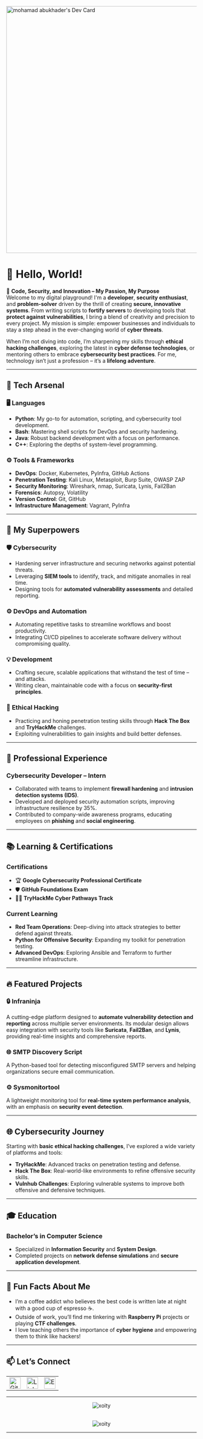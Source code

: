 <a href="https://app.daily.dev/xoity"><img src="https://api.daily.dev/devcards/v2/laUMJUenAfmTtMkBMhl7f.png?r=ksp&type=wide" width="652" alt="mohamad abukhader's Dev Card"/></a>

# 👋 Hello, World!  

🎯 **Code, Security, and Innovation – My Passion, My Purpose**  
Welcome to my digital playground! I'm a **developer**, **security enthusiast**, and **problem-solver** driven by the thrill of creating **secure, innovative systems**. From writing scripts to **fortify servers** to developing tools that **protect against vulnerabilities**, I bring a blend of creativity and precision to every project. My mission is simple: empower businesses and individuals to stay a step ahead in the ever-changing world of **cyber threats**.  

When I’m not diving into code, I’m sharpening my skills through **ethical hacking challenges**, exploring the latest in **cyber defense technologies**, or mentoring others to embrace **cybersecurity best practices**. For me, technology isn’t just a profession – it’s a **lifelong adventure**.  

---

## 🚀 Tech Arsenal  

### 🖥️ Languages  
- **Python**: My go-to for automation, scripting, and cybersecurity tool development.  
- **Bash**: Mastering shell scripts for DevOps and security hardening.  
- **Java**: Robust backend development with a focus on performance.  
- **C++**: Exploring the depths of system-level programming.  

### ⚙️ Tools & Frameworks  
- **DevOps**: Docker, Kubernetes, PyInfra, GitHub Actions  
- **Penetration Testing**: Kali Linux, Metasploit, Burp Suite, OWASP ZAP  
- **Security Monitoring**: Wireshark, nmap, Suricata, Lynis, Fail2Ban  
- **Forensics**: Autopsy, Volatility  
- **Version Control**: Git, GitHub  
- **Infrastructure Management**: Vagrant, PyInfra  

---

## 🌟 My Superpowers  

### 🛡️ **Cybersecurity**  
- Hardening server infrastructure and securing networks against potential threats.  
- Leveraging **SIEM tools** to identify, track, and mitigate anomalies in real time.  
- Designing tools for **automated vulnerability assessments** and detailed reporting.  

### ⚙️ **DevOps and Automation**  
- Automating repetitive tasks to streamline workflows and boost productivity.  
- Integrating CI/CD pipelines to accelerate software delivery without compromising quality.  

### 💡 **Development**  
- Crafting secure, scalable applications that withstand the test of time – and attacks.  
- Writing clean, maintainable code with a focus on **security-first principles**.  

### 🎯 **Ethical Hacking**  
- Practicing and honing penetration testing skills through **Hack The Box** and **TryHackMe** challenges.  
- Exploiting vulnerabilities to gain insights and build better defenses.  

---

## 💼 Professional Experience  

### **Cybersecurity Developer – Intern**  
- Collaborated with teams to implement **firewall hardening** and **intrusion detection systems (IDS)**.  
- Developed and deployed security automation scripts, improving infrastructure resilience by 35%.  
- Contributed to company-wide awareness programs, educating employees on **phishing** and **social engineering**.  

---

## 📚 Learning & Certifications  

### Certifications  
- 🏆 **Google Cybersecurity Professional Certificate**  
- 🛡️ **GitHub Foundations Exam**  
- 🧑‍💻 **TryHackMe Cyber Pathways Track**  

### Current Learning  
- **Red Team Operations**: Deep-diving into attack strategies to better defend against threats.  
- **Python for Offensive Security**: Expanding my toolkit for penetration testing.  
- **Advanced DevOps**: Exploring Ansible and Terraform to further streamline infrastructure.  

---

## 🔥 Featured Projects  

### 🔒 **Infraninja**  
A cutting-edge platform designed to **automate vulnerability detection and reporting** across multiple server environments. Its modular design allows easy integration with security tools like **Suricata**, **Fail2Ban**, and **Lynis**, providing real-time insights and comprehensive reports.  

### 🌐 **SMTP Discovery Script**  
A Python-based tool for detecting misconfigured SMTP servers and helping organizations secure email communication.  

### ⚙️ **Sysmonitortool**  
A lightweight monitoring tool for **real-time system performance analysis**, with an emphasis on **security event detection**.  

---

## 🌐 Cybersecurity Journey  
Starting with **basic ethical hacking challenges**, I’ve explored a wide variety of platforms and tools:  
- **TryHackMe**: Advanced tracks on penetration testing and defense.  
- **Hack The Box**: Real-world-like environments to refine offensive security skills.  
- **Vulnhub Challenges**: Exploring vulnerable systems to improve both offensive and defensive techniques.  

---

## 🎓 Education  
### **Bachelor’s in Computer Science**  
- Specialized in **Information Security** and **System Design**.  
- Completed projects on **network defense simulations** and **secure application development**.  

---

## 🌱 Fun Facts About Me  
- I’m a coffee addict who believes the best code is written late at night with a good cup of espresso ☕.  
- Outside of work, you’ll find me tinkering with **Raspberry Pi** projects or playing **CTF challenges**.  
- I love teaching others the importance of **cyber hygiene** and empowering them to think like hackers!  

---

## 📫 Let’s Connect  

<table>
  <tr>
    <td><a href="https://github.com/xoity"><img src="https://img.shields.io/badge/GitHub-%2312100E.svg?logo=Github&logoColor=white" alt="GitHub" height="30"/></a></td>
    <td><a href="https://www.linkedin.com/in/mohammad-abu-khader-9248011ab"><img src="https://img.shields.io/badge/LinkedIn-%230A66C2.svg?logo=linkedin&logoColor=white" alt="LinkedIn" height="30"/></a></td>
    <td><a href="mailto:mohammad,abukhader@hotmail.com"><img src="https://img.shields.io/badge/Email-D14836?logo=Gmail&logoColor=white" alt="Email" height="30"/></a></td>
  </tr>
</table>

---

<div align="center">
  <img src="https://github-readme-stats.vercel.app/api/top-langs?username=xoity&show_icons=true&locale=en&layout=compact" alt="xoity" />
  <br><br>

<p><img align="center" src="https://github-readme-streak-stats.herokuapp.com/?user=xoity&" alt="xoity" /></p>  

---